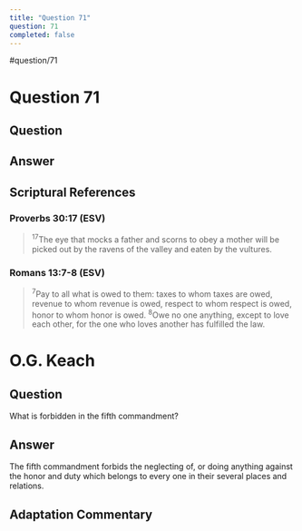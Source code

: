 ```yaml
---
title: "Question 71"
question: 71
completed: false
---
```

#question/71
# Question 71

## Question


## Answer


## Scriptural References
### Proverbs 30:17 (ESV)
> <sup>17</sup>The eye that mocks a father and scorns to obey a mother will be picked out by the ravens of the valley and eaten by the vultures.

### Romans 13:7-8 (ESV)
> <sup>7</sup>Pay to all what is owed to them: taxes to whom taxes are owed, revenue to whom revenue is owed, respect to whom respect is owed, honor to whom honor is owed.
> <sup>8</sup>Owe no one anything, except to love each other, for the one who loves another has fulfilled the law.

# O.G. Keach
## Question
What is forbidden in the fifth commandment?

## Answer
The fifth commandment forbids the neglecting of, or doing anything against the honor and duty which belongs to every one in their several places and relations.

## Adaptation Commentary
